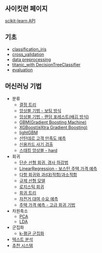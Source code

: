## 사이킷런 페이지
[scikit-learn API](https://scikit-learn.org/stable/modules/classes.html)

## 기초
- [classification_iris](https://github.com/rbdus0715/kaggle/blob/main/study/sklearn/classification_iris.ipynb)
- [cross_validation](https://github.com/rbdus0715/kaggle/blob/main/study/sklearn/cross_validation.ipynb)
- [data preprocessing](https://github.com/rbdus0715/kaggle/blob/main/study/sklearn/data_preprocessing.ipynb)
- [titanic_with DecisionTreeClassifier](https://github.com/rbdus0715/Machine-Learning/blob/main/study/sklearn/titanic_sklearn.ipynb)
- [evaluation](https://github.com/rbdus0715/Machine-Learning/blob/main/study/sklearn/evaluation.ipynb)

## 머신러닝 기법
- 분류
  - [결정 트리](https://github.com/rbdus0715/Machine-Learning/blob/main/study/sklearn/decision_tree.ipynb)
  - [앙상블 기법 - 보팅 방식](https://github.com/rbdus0715/Machine-Learning/blob/main/study/sklearn/ensemble_learning.ipynb)
  - [앙상블 기법 - 랜덤 포레스트(배깅 방식)](https://github.com/rbdus0715/Machine-Learning/blob/main/study/sklearn/random_forest.ipynb)
  - [GBM(Gradient Boosting Machine)](https://github.com/rbdus0715/Machine-Learning/blob/main/study/sklearn/Gradient_Boosting_Machine.ipynb)
  - [XGBoost(eXtra Gradient Boosting)](https://github.com/rbdus0715/Machine-Learning/blob/main/study/sklearn/eXtra_Gradient_Boost.ipynb)
  - [lightGBM](https://github.com/rbdus0715/Machine-Learning/blob/main/study/sklearn/Light_GBM.ipynb)
  - [산탄데르 고객 만족도 예측](https://github.com/rbdus0715/Machine-Learning/blob/main/study/sklearn/santander_customer_satisfaction.ipynb)
  - [신용카드 사기 검출](https://github.com/rbdus0715/Machine-Learning/blob/main/study/sklearn/creditcard_fraud.ipynb)
  - [스태킹 앙상블 - hard](https://github.com/rbdus0715/Machine-Learning/blob/main/study/sklearn/stacking_ensemble.ipynb)
- 회귀
  - [단순 선형 회귀, 경사 하강법](https://github.com/rbdus0715/Machine-Learning/blob/main/study/sklearn/regression.ipynb)
  - [LinearRegression - 보스턴 주택 가격 예측](https://github.com/rbdus0715/Machine-Learning/blob/main/study/sklearn/boston.ipynb)
  - [다항 회귀와 과(대)적합/과소적합](https://github.com/rbdus0715/Machine-Learning/blob/main/study/sklearn/polynomial_over_underfitting.ipynb)
  - [규제 선형 모델](https://github.com/rbdus0715/Machine-Learning/blob/main/study/sklearn/regularization_regression.ipynb)
  - [로지스틱 회귀](https://github.com/rbdus0715/Machine-Learning/blob/main/study/sklearn/logistic_regression.ipynb)
  - [회귀 트리](https://github.com/rbdus0715/Machine-Learning/blob/main/study/sklearn/regression_tree.ipynb)
  - [자전거 대여 수요 예측](https://github.com/rbdus0715/Machine-Learning/blob/main/study/sklearn/bike_sharing_demand.ipynb)
  - [주택 가격 예측 - 고급 회귀 기법]()
- 차원축소
  - [PCA](https://github.com/rbdus0715/Machine-Learning/blob/main/study/sklearn/PCA.ipynb)
  - [LDA](https://github.com/rbdus0715/Machine-Learning/blob/main/study/sklearn/LDA.ipynb)
- 군집화
  - [k-평균 군집화](https://github.com/rbdus0715/Machine-Learning/blob/main/study/sklearn/clustering.ipynb)
- [텍스트 분석]()
- [추천 시스템]()
